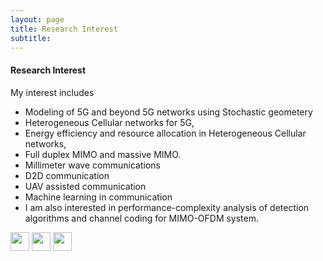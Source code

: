 ```yaml
---
layout: page
title: Research Interest
subtitle: 
---
```



#### Research Interest

My interest includes 
- Modeling of 5G and beyond 5G networks using Stochastic geometery
- Heterogeneous Cellular networks for 5G, 
- Energy efficiency and resource allocation in Heterogeneous Cellular networks, 
- Full duplex MIMO and massive MIMO. 
- Millimeter wave communications
- D2D communication
- UAV assisted communication
- Machine learning in communication
- I am also interested in performance-complexity analysis of detection algorithms and channel coding for MIMO-OFDM system.


[<img src="../img/googlescholor.png" height="30px">](https://onlinelibrary.wiley.com/doi/abs/10.1002/ett.3876)
[<img src="../img/researchgate.png" height="30px">](https://onlinelibrary.wiley.com/doi/abs/10.1002/ett.3876)
[<img src="../img/orcid.png" height="30px">](https://onlinelibrary.wiley.com/doi/abs/10.1002/ett.3876)
